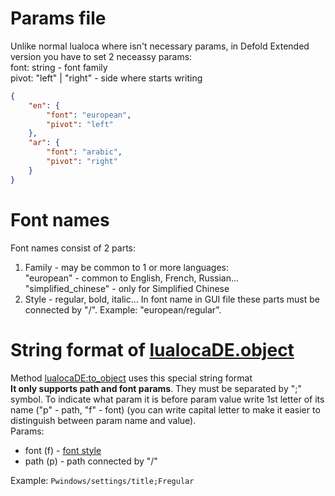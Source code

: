 # Params file
Unlike normal lualoca where isn't necessary params, in Defold Extended version you have to set 2 neceassy params:\
font: string - font family\
pivot: "left" | "right" - side where starts writing
```json
{
	"en": {
		"font": "european",
		"pivot": "left"
	},
	"ar": {
		"font": "arabic",
		"pivot": "right"
	}
}
```

# Font names
Font names consist of 2 parts:
1. Family - may be common to 1 or more languages:\
   "european" - common to English, French, Russian...\
   "simplified_chinese" - only for Simplified Chinese
2. Style - regular, bold, italic...
In font name in GUI file these parts must be connected by "/". Example: "european/regular".

# String format of [lualocaDE.object](https://github.com/Mantyi-Studio/lualoca/blob/main/docs/main.md#lualocaDEobject)
Method [lualocaDE:to_object](https://github.com/Mantyi-Studio/lualoca/blob/main/docs/instance.md#to_object) uses this special string format\
**It only supports path and font params**. They must be separated by ";" symbol. To indicate what param it is before param value write 1st letter of its name ("p" - path, "f" - font) (you can write capital letter to make it easier to distinguish between param name and value).\
Params:
* font (f) - [font style](https://github.com/Mantyi-Studio/lualocaDE/blob/main/docs/syntax.md#font-names)
* path (p) - path connected by "/"

Example: `Pwindows/settings/title;Fregular`
